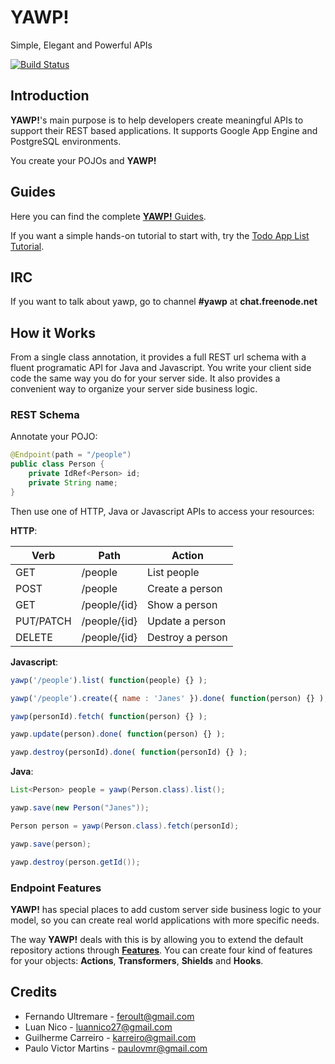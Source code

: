 # YAWP!

Simple, Elegant and Powerful APIs

[![Build Status](https://travis-ci.org/feroult/yawp.svg)](https://travis-ci.org/feroult/yawp)

## Introduction

__YAWP!__'s main purpose is to help developers create meaningful APIs to support their REST based applications. It supports Google App Engine and PostgreSQL environments.

You create your POJOs and __YAWP!__

## Guides

Here you can find the complete [__YAWP!__ Guides](http://yawp.io/guides).

If you want a simple hands-on tutorial to start with, try the [Todo App List Tutorial](http://yawp.io/guides/tutorials/todo-list-app).

## IRC

If you want to talk about yawp, go to channel __#yawp__ at __chat.freenode.net__

## How it Works

From a single class annotation, it provides a full REST url schema with a fluent programatic API for Java and Javascript. You write your client side code the same way you do for your server side. It also provides a convenient way to organize your server side business logic.

### REST Schema

Annotate your POJO:
```java
@Endpoint(path = "/people")
public class Person {
    private IdRef<Person> id;
    private String name;
}
```

Then use one of HTTP, Java or Javascript APIs to access your resources:

__HTTP__:

| Verb        | Path           | Action                |
| ----------- |--------------- | --------------------- |
| GET         | /people        | List people           |
| POST        | /people        | Create a person       |
| GET         | /people/{id}   | Show a person         |
| PUT/PATCH   | /people/{id}   | Update a person       |
| DELETE      | /people/{id}   | Destroy a person      |

__Javascript__:
```javascript
yawp('/people').list( function(people) {} );

yawp('/people').create({ name : 'Janes' }).done( function(person) {} );

yawp(personId).fetch( function(person) {} );

yawp.update(person).done( function(person) {} );

yawp.destroy(personId).done( function(personId) {} );
```

__Java__:
```java
List<Person> people = yawp(Person.class).list();

yawp.save(new Person("Janes"));

Person person = yawp(Person.class).fetch(personId);

yawp.save(person);

yawp.destroy(person.getId());
```

### Endpoint Features

__YAWP!__ has special places to add custom server side business logic to your model, so you can create real world
applications with more specific needs.

The way __YAWP!__ deals with this is by allowing you to extend the default repository actions through
[__Features__](http://yawp.io/guides/api/actions). You can create four kind of features for your objects: __Actions__, __Transformers__, __Shields__ and __Hooks__.

## Credits

* Fernando Ultremare - feroult@gmail.com
* Luan Nico - luannico27@gmail.com
* Guilherme Carreiro - karreiro@gmail.com
* Paulo Victor Martins - paulovmr@gmail.com
